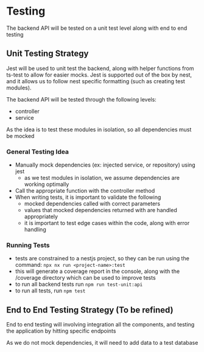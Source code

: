 # Testing


The backend API will be tested on a unit test level along with end to end testing

## Unit Testing Strategy 
Jest will be used to unit test the backend, along with helper functions from ts-test to allow for easier mocks. Jest is supported out of the box by nest, and it allows us to follow nest specific formatting (such as creating test modules). 

The backend API will be tested through the following levels:
- controller
- service

As the idea is to test these modules in isolation, so all dependencies must be mocked

### General Testing Idea 
- Manually mock dependencies (ex: injected service, or repository) using jest
   - as we test modules in isolation, we assume dependencies are working optimally
- Call the appropriate function with the controller method
- When writing tests, it is important to validate the following
  - mocked dependencies called with correct parameters
  - values that mocked dependencies returned with are handled appropriately 
  - it is important to test edge cases within the code, along with error handling

### Running Tests
- tests are constrained to a nestjs project, so they can be run using the command: `npx nx run <project-name>:test`
 - this will generate a coverage report in the console, along with the /coverage directory which can be used to improve tests
- to run all backend tests run `npm run test-unit:api`
- to run all tests, run `npm test`

## End to End Testing Strategy (To be refined)

End to end testing will involving integration all the components, and testing the application by hitting specific endpoints

As we do not mock dependencies, it will need to add data to a test database

